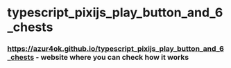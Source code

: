 # typescript_pixijs_play_button_and_6_chests

### https://azur4ok.github.io/typescript_pixijs_play_button_and_6_chests - website where you can check how it works
